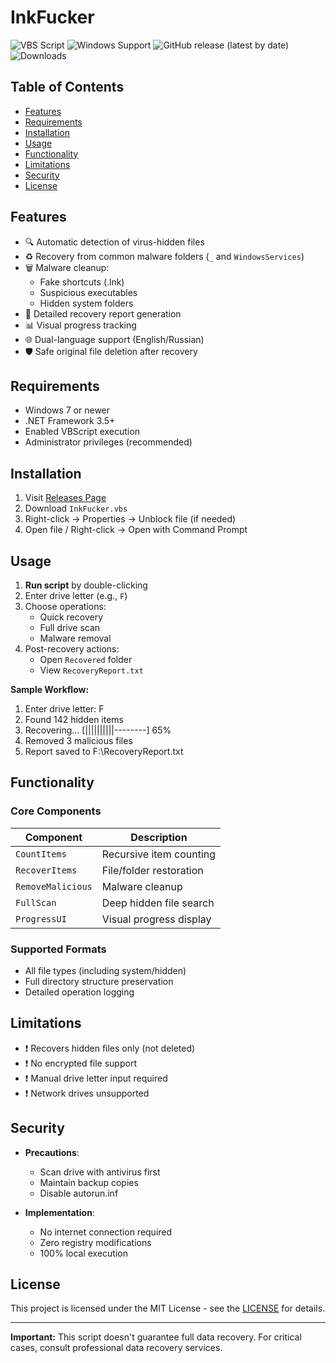 # InkFucker

![VBS Script](https://img.shields.io/badge/Language-VBScript-8A2BE2) 
![Windows Support](https://img.shields.io/badge/Platform-Windows-0078D6)
![GitHub release (latest by date)](https://img.shields.io/github/v/release/takeshikodev/InkFucker)
![Downloads](https://img.shields.io/github/downloads/takeshikodev/InkFucker/total)

## Table of Contents

- [Features](#features)
- [Requirements](#requirements)
- [Installation](#installation)
- [Usage](#usage)
- [Functionality](#functionality)
- [Limitations](#limitations)
- [Security](#security)
- [License](#license)

## Features

- 🔍 Automatic detection of virus-hidden files
- ♻️ Recovery from common malware folders (`_` and `WindowsServices`)
- 🗑️ Malware cleanup:
  - Fake shortcuts (.lnk)
  - Suspicious executables
  - Hidden system folders
- 📄 Detailed recovery report generation
- 📊 Visual progress tracking
- 🌐 Dual-language support (English/Russian)
- 🛡️ Safe original file deletion after recovery

## Requirements

- Windows 7 or newer
- .NET Framework 3.5+
- Enabled VBScript execution
- Administrator privileges (recommended)

## Installation

1. Visit [Releases Page](https://github.com/takeshikodev/InkFucker/releases)
2. Download `InkFucker.vbs`
3. Right-click → Properties → Unblock file (if needed)
4. Open file / Right-click -> Open with Command Prompt

## Usage

1. **Run script** by double-clicking
2. Enter drive letter (e.g., `F`)
3. Choose operations:
   - Quick recovery
   - Full drive scan
   - Malware removal
4. Post-recovery actions:
   - Open `Recovered` folder
   - View `RecoveryReport.txt`

**Sample Workflow:**

1. Enter drive letter: F
2. Found 142 hidden items
3. Recovering... [||||||||||--------] 65%
4. Removed 3 malicious files
5. Report saved to F:\RecoveryReport.txt

## Functionality

### Core Components

| Component           | Description                              |
|---------------------|------------------------------------------|
| `CountItems`        | Recursive item counting                  |
| `RecoverItems`      | File/folder restoration                  |
| `RemoveMalicious`   | Malware cleanup                          |
| `FullScan`          | Deep hidden file search                  |
| `ProgressUI`        | Visual progress display                  |

### Supported Formats
- All file types (including system/hidden)
- Full directory structure preservation
- Detailed operation logging

## Limitations

- ❗ Recovers hidden files only (not deleted)
- ❗ No encrypted file support
- ❗ Manual drive letter input required
- ❗ Network drives unsupported

## Security

- **Precautions**:
  - Scan drive with antivirus first
  - Maintain backup copies
  - Disable autorun.inf

- **Implementation**:
  - No internet connection required
  - Zero registry modifications
  - 100% local execution

## License

This project is licensed under the MIT License - see the [LICENSE](LICENSE) for details.

---

**Important:** This script doesn't guarantee full data recovery. For critical cases, consult professional data recovery services.
